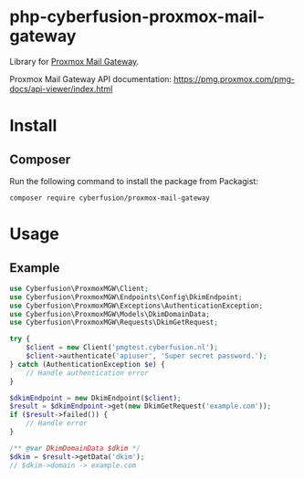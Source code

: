 # php-cyberfusion-proxmox-mail-gateway

Library for [Proxmox Mail Gateway](https://www.proxmox.com/en/proxmox-mail-gateway/overview).

Proxmox Mail Gateway API documentation: https://pmg.proxmox.com/pmg-docs/api-viewer/index.html

# Install

## Composer

Run the following command to install the package from Packagist:

    composer require cyberfusion/proxmox-mail-gateway

# Usage

## Example

```php
use Cyberfusion\ProxmoxMGW\Client;
use Cyberfusion\ProxmoxMGW\Endpoints\Config\DkimEndpoint;
use Cyberfusion\ProxmoxMGW\Exceptions\AuthenticationException;
use Cyberfusion\ProxmoxMGW\Models\DkimDomainData;
use Cyberfusion\ProxmoxMGW\Requests\DkimGetRequest;

try {
    $client = new Client('pmgtest.cyberfusion.nl');
    $client->authenticate('apiuser', 'Super secret password.');
} catch (AuthenticationException $e) {
    // Handle authentication error
}

$dkimEndpoint = new DkimEndpoint($client);
$result = $dkimEndpoint->get(new DkimGetRequest('example.com'));
if ($result->failed()) {
    // Handle error
}

/** @var DkimDomainData $dkim */
$dkim = $result->getData('dkim');
// $dkim->domain -> example.com
```
